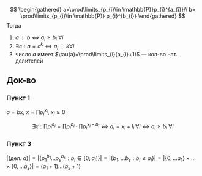 $$
\begin{gathered}
a=\prod\limits_{p_{i}\in \mathbb{P}}p_{i}^{a_{i}}\\
b= \prod\limits_{p_{i}\in \mathbb{P}} p_{i}^{b_{i}}
\end{gathered}
$$
Тогда 
1. $a\;\vdots\;b\Leftrightarrow a_{i}\geq b_{i}\ \forall i$
2. $\exists c: a=c^{k} \Leftrightarrow a_{i}\;\vdots\;k \forall i$
3. число $a$ имеет $\tau(a)=\prod\limits_{i}(a_{i}+1)$ — кол-во нат. делителей
## Док-во
### Пункт 1

$a=bx,\ x=\prod\limits p_{i}^{x_{i}},\ x_{i}\geq0$

$$
\exists x: \prod\limits p_{i}^{a_{i}}=\prod\limits p_{i}^{b_{i}}\cdot\prod\limits p_{i}^{x_{i}-b_{i}} \Leftrightarrow a_{i}=x_{i}+l_{i}\; \forall i \Leftrightarrow a_{i}\geq b_{i}\ \forall i
$$
### Пункт 3

$|\{ \text{дел. }a \}|=|\{ p_{1}^{b_{1}}\dots p_{s}^{b_{s}} : b_{i} \in [0;a_{i}]\}|=|\{ b_{1},\dots b_{s}: b_{i}\leq a_{i} \}|=|\{ 0,\dots a_{1} \} \times\dots \times \{ 0,\dots a_{s} \} |=(a_{1}+1)\dots(a_{s}+1)$

